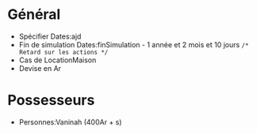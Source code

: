 # Général
* Spécifier Dates:ajd
* Fin de simulation Dates:finSimulation - 1 année et 2 mois et 10 jours `/* Retard sur les actions */`
* Cas de LocationMaison
* Devise en Ar

# Possesseurs
* Personnes:Vaninah (400Ar + s)